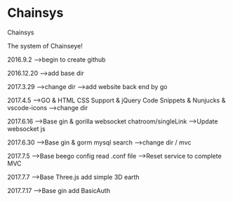 # Chainsys
Chainsys

The system of Chainseye!

2016.9.2
  -->begin to create github

2016.12.20
  -->add base dir

2017.3.29
  -->change dir
  -->add website back end by go

2017.4.5
  -->GO & HTML CSS Support & jQuery Code Snippets & Nunjucks & vscode-icons
  -->change dir

2017.6.16
  -->Base gin & gorilla websocket chatroom/singleLink
  -->Update websocket js

2017.6.30
  -->Base gin & gorm mysql search
  -->change dir / mvc

2017.7.5
  -->Base beego config read .conf file
  -->Reset service to complete MVC

2017.7.7
  -->Base Three.js add simple 3D earth

2017.7.17
  -->Base gin add BasicAuth